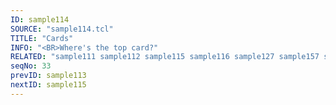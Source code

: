 ```yaml
---
ID: sample114
SOURCE: "sample114.tcl"
TITLE: "Cards"
INFO: "<BR>Where's the top card?"
RELATED: "sample111 sample112 sample115 sample116 sample127 sample157 sample158"
seqNo: 33
prevID: sample113
nextID: sample115
---
```

